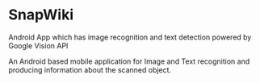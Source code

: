 # SnapWiki
Android App which has image recognition and text detection powered by Google Vision API


An Android based mobile application for Image and Text recognition and producing information about the scanned object.
